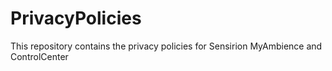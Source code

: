 # PrivacyPolicies
This repository contains the privacy policies for Sensirion MyAmbience and ControlCenter
